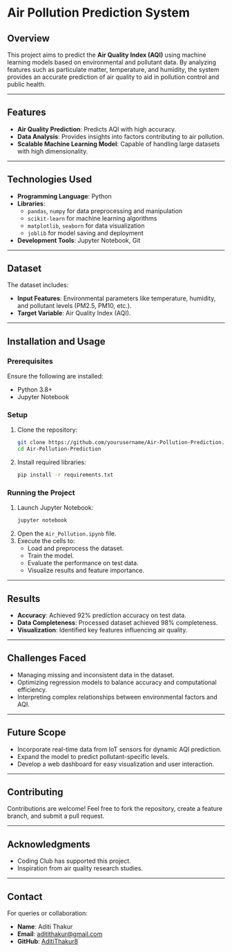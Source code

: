 # Air Pollution Prediction System

## Overview
This project aims to predict the **Air Quality Index (AQI)** using machine learning models based on environmental and pollutant data. By analyzing features such as particulate matter, temperature, and humidity, the system provides an accurate prediction of air quality to aid in pollution control and public health.

---

## Features
- **Air Quality Prediction**: Predicts AQI with high accuracy.
- **Data Analysis**: Provides insights into factors contributing to air pollution.
- **Scalable Machine Learning Model**: Capable of handling large datasets with high dimensionality.

---

## Technologies Used
- **Programming Language**: Python
- **Libraries**:
  - `pandas`, `numpy` for data preprocessing and manipulation
  - `scikit-learn` for machine learning algorithms
  - `matplotlib`, `seaborn` for data visualization
  - `joblib` for model saving and deployment
- **Development Tools**: Jupyter Notebook, Git

---

## Dataset
The dataset includes:
- **Input Features**: Environmental parameters like temperature, humidity, and pollutant levels (PM2.5, PM10, etc.).
- **Target Variable**: Air Quality Index (AQI).

---

## Installation and Usage

### Prerequisites
Ensure the following are installed:
- Python 3.8+
- Jupyter Notebook

### Setup
1. Clone the repository:
   ```bash
   git clone https://github.com/yourusername/Air-Pollution-Prediction.git
   cd Air-Pollution-Prediction
   ```
2. Install required libraries:
   ```bash
   pip install -r requirements.txt
   ```

### Running the Project
1. Launch Jupyter Notebook:
   ```bash
   jupyter notebook
   ```
2. Open the `Air_Pollution.ipynb` file.
3. Execute the cells to:
   - Load and preprocess the dataset.
   - Train the model.
   - Evaluate the performance on test data.
   - Visualize results and feature importance.

---

## Results
- **Accuracy**: Achieved 92% prediction accuracy on test data.
- **Data Completeness**: Processed dataset achieved 98% completeness.
- **Visualization**: Identified key features influencing air quality.

---

## Challenges Faced
- Managing missing and inconsistent data in the dataset.
- Optimizing regression models to balance accuracy and computational efficiency.
- Interpreting complex relationships between environmental factors and AQI.

---

## Future Scope
- Incorporate real-time data from IoT sensors for dynamic AQI prediction.
- Expand the model to predict pollutant-specific levels.
- Develop a web dashboard for easy visualization and user interaction.

---

## Contributing
Contributions are welcome! Feel free to fork the repository, create a feature branch, and submit a pull request.

---

## Acknowledgments
- Coding Club has supported this project.
- Inspiration from air quality research studies.

---

## Contact
For queries or collaboration:
- **Name**: Aditi Thakur
- **Email**: aditithakur@gmail.com
- **GitHub**: [AditiThakur8](https://github.com/AditiThakur8)
